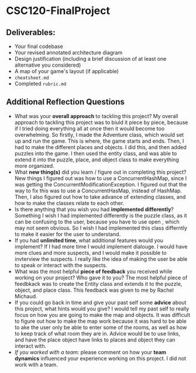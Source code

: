 # CSC120-FinalProject

## Deliverables:
 - Your final codebase
 - Your revised annotated architecture diagram
 - Design justification (including a brief discussion of at least one alternative you considered)
 - A map of your game's layout (if applicable)
 - `cheatsheet.md`
 - Completed `rubric.md`
  
## Additional Reflection Questions
 - What was your **overall approach** to tackling this project?
 My overall approach to tackling this project was to biuld it piece by piece, because if I tried doing everything all at once then it would become too overwhelming. So firstly, I made the Adventure class, which would set up and run the game. This is where, the game starts and ends. Then, I had to make the different places and objects. I did this, and then added puzzles into the game. I then used the entity class, and was able to extend it into the puzzle, place, and object class to make everything more organized.
 - What **new thing(s)** did you learn / figure out in completing this project?
 New things I figured out was how to use a ConcurrentHashMap, since I was getting the ConcurrentModificationException. I figured out that the way to fix this was to use a ConcurrentHasMap, instead of HashMap. Then, I also figured out how to take advance of extending classes, and how to make the classes relate to each other.
 - Is there anything that you wish you had **implemented differently**?
 Something I wish I had implemented differently is the puzzle class, as it can be confusing to the user, because you have to use open <puzzle>, which may not seem obvious. So I wish I had implemented this class differntly to make it easier for the user to understand.
 - If you had **unlimited time**, what additional features would you implement?
 If I had more time I would implement dialouge. I would have more clues and more suspects, and I would make it possible to invterview the suspects. I really like the idea of making the user be able to speak or interact with the suspects.
 - What was the most helpful **piece of feedback** you received while working on your project? Who gave it to you?
 The most helpful piece of feedbkack was to create the Entity class and extends it to the puzzle, object, and place class. This feedback was given to me by Rachel Michaud.
 - If you could go back in time and give your past self some **advice** about this project, what hints would you give?
 I would tell my past self to really focus on how you are going to make the map and objects. It was difficult to figure out how to make the map work because it was hard to be able to ake the user only be able to enter some of the rooms, as well as how to keep track of what room they are in. Advice would be to use links, and have the place object have links to places and object they can interact with.
 - _If you worked with a team:_ please comment on how your **team dynamics** influenced your experience working on this project.
 I did not work with a team.
